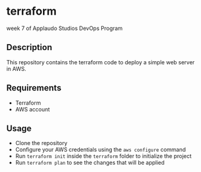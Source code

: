 # terraform
week 7 of Applaudo Studios DevOps Program

## Description
This repository contains the terraform code to deploy a simple web server in AWS.

## Requirements
- Terraform
- AWS account

## Usage
- Clone the repository
- Configure your AWS credentials using the `aws configure` command
- Run `terraform init` inside the `terraform` folder to initialize the project
- Run `terraform plan` to see the changes that will be applied